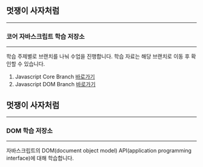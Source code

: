 

## 멋쟁이 사자처럼
---
### 코어 자바스크립트 학습 저장소

---

학습 주제별로 브랜치를 나눠 수업을 진행합니다.
학습 자료는 해당 브랜치로 이동 후 확인할 수 있습니다.

1. Javascript Core Branch [바로가기](https://www.naver.com)
2. Javascript DOM Branch [바로가기](https://www.naver.com)






## 멋쟁이 사자처럼
---
### DOM 학습 저장소 

---


자바스크립트의 DOM(document object model) API(application programming interface)에 대해 학습합니다.